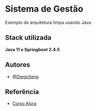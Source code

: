 
# Sistema de Gestão

Exemplo de arquitetura limpa usando Java
## Stack utilizada

**Java 11 e Springboot 2.4.5** 


## Autores

- [@DiegoSena](https://github.com/diegosena7)


## Referência

 - [Curso Alura](https://cursos.alura.com.br/course/java-clean-architecture)
 